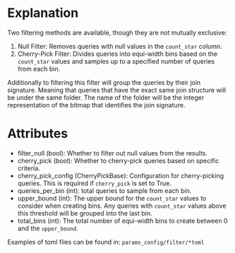 

# Explanation
Two filtering methods are available, though they are not mutually exclusive:
1. Null Filter: Removes queries with null values in the `count_star`
    column.
2. Cherry-Pick Filter: Divides queries into equi-width bins based on the 
    `count_star` values and samples up to a specified number of queries 
    from each bin.

Additionally to filtering this filter will group the queries by their
join signature. Meaning that queries that have the exact same join structure
will be under the same folder. The name of the folder will be the integer
representation of the bitmap that identifies the join signature.
# Attributes
- filter_null (bool): Whether to filter out null values from the results.
- cherry_pick (bool): Whether to cherry-pick queries based on specific
    criteria.
- cherry_pick_config (CherryPickBase): Configuration for cherry-picking
    queries. This is required if `cherry_pick` is set to True.
- queries_per_bin (int): total queries to sample from each bin.
- upper_bound (int): The upper bound for the `count_star` values to
    consider when creating bins. Any queries with `count_star` values
    above this threshold will be grouped into the last bin.
- total_bins (int): The total number of equi-width bins to create
    between 0 and the `upper_bound`.

Examples of toml files can be found in:
`params_config/filter/*toml`